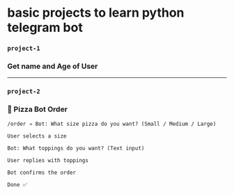 # basic projects to learn python telegram bot
### `project-1`
### Get name and Age of User
---
### `project-2`
### 🍕 Pizza Bot Order
```
/order → Bot: What size pizza do you want? (Small / Medium / Large)

User selects a size

Bot: What toppings do you want? (Text input)

User replies with toppings

Bot confirms the order

Done ✅
```
